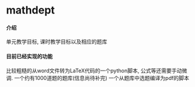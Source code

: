 # mathdept

#### 介绍
单元教学目标, 课时教学目标以及相应的题库

#### 目前已经实现的功能
比较粗糙的从word文件转为LaTeX代码的一个python脚本, 公式等还需要手动微调.
一个约有1000道题的题库(信息尚待补完)
一个从题库中选题编译为pdf的脚本


